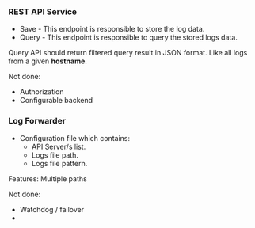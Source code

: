 ### REST API Service

* Save - This endpoint is responsible to store the log data.
* Query - This endpoint is responsible to query the stored logs data.

Query API should return filtered query result in JSON format. Like all logs from a given
**hostname**.

Not done:
* Authorization
* Configurable backend

### Log Forwarder

* Configuration file which contains:
    * API Server/s list.
    * Logs file path.
    * Logs file pattern.

Features: Multiple paths

Not done:
* Watchdog / failover
*

